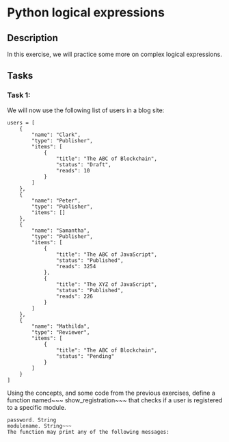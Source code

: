 # Python logical expressions
## Description
In this exercise, we will practice some more on complex logical expressions.
## Tasks
### Task 1:
We will now use the following list of users in a blog site:
~~~
users = [
    {
        "name": "Clark",
        "type": "Publisher",
        "items": [
            {
                "title": "The ABC of Blockchain",
                "status": "Draft",
                "reads": 10
            }
        ]
    },
    {
        "name": "Peter",
        "type": "Publisher",
        "items": []
    },
    {
        "name": "Samantha",
        "type": "Publisher",
        "items": [
            {
                "title": "The ABC of JavaScript",
                "status": "Published",
                "reads": 3254
            },
            {
                "title": "The XYZ of JavaScript",
                "status": "Published",
                "reads": 226
            }
        ]
    },
    {
        "name": "Mathilda",
        "type": "Reviewer",
        "items": [
            {
                "title": "The ABC of Blockchain",
                "status": "Pending"
            }
        ]
    }
]

~~~
Using the concepts, and some code from the previous exercises, define a function named~~~ show_registration~~~ that checks if a user is registered to a specific module.
~~~ username. String
password. String
modulename. String~~~
The function may print any of the following messages:
